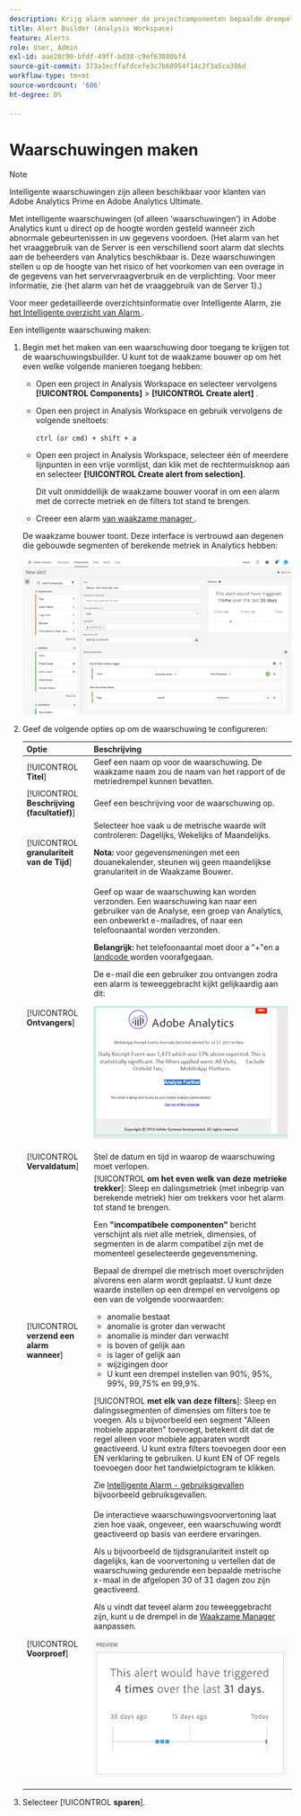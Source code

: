```yaml
---
description: Krijg alarm wanneer de projectcomponenten bepaalde drempels bereiken.
title: Alert Builder (Analysis Workspace)
feature: Alerts
role: User, Admin
exl-id: aae28c90-bfdf-49ff-bd38-c9ef63880bf4
source-git-commit: 373a1ecffafdcefe3c7b60954f14c2f3a5ca386d
workflow-type: tm+mt
source-wordcount: '606'
ht-degree: 0%

---
```


# Waarschuwingen maken

>[!NOTE]
>
>Intelligente waarschuwingen zijn alleen beschikbaar voor klanten van Adobe Analytics Prime en Adobe Analytics Ultimate.

Met intelligente waarschuwingen (of alleen &#39;waarschuwingen&#39;) in Adobe Analytics kunt u direct op de hoogte worden gesteld wanneer zich abnormale gebeurtenissen in uw gegevens voordoen. (Het alarm van het het vraaggebruik van de Server is een verschillend soort alarm dat slechts aan de beheerders van Analytics beschikbaar is. Deze waarschuwingen stellen u op de hoogte van het risico of het voorkomen van een overage in de gegevens van het servervraagverbruik en de verplichting. Voor meer informatie, zie {het alarm van het de vraaggebruik van de Server 1}.)[](/help/admin/admin/c-server-call-usage/scu-alerts.md)

Voor meer gedetailleerde overzichtsinformatie over Intelligente Alarm, zie [ het Intelligente overzicht van Alarm ](/help/analyze/analysis-workspace/c-intelligent-alerts/intellligent-alerts.md).

Een intelligente waarschuwing maken:

1. Begin met het maken van een waarschuwing door toegang te krijgen tot de waarschuwingsbuilder. U kunt tot de waakzame bouwer op om het even welke volgende manieren toegang hebben:

   * Open een project in Analysis Workspace en selecteer vervolgens **[!UICONTROL Components]** > **[!UICONTROL Create alert]** .
   * Open een project in Analysis Workspace en gebruik vervolgens de volgende sneltoets:

     `ctrl (or cmd) + shift + a`
   * Open een project in Analysis Workspace, selecteer één of meerdere lijnpunten in een vrije vormlijst, dan klik met de rechtermuisknop aan en selecteer **[!UICONTROL Create alert from selection]**.

     Dit vult onmiddellijk de waakzame bouwer vooraf in om een alarm met de correcte metriek en de filters tot stand te brengen.
   * Creeer een alarm [ van waakzame manager ](/help/components/c-alerts/alert-manager.md#create-alerts).

   De waakzame bouwer toont. Deze interface is vertrouwd aan degenen die gebouwde segmenten of berekende metriek in Analytics hebben:

   ![](assets/alert-builder.png)

1. Geef de volgende opties op om de waarschuwing te configureren:

   | Optie | Beschrijving |
   |---------|----------|
   | [!UICONTROL **Titel**] | Geef een naam op voor de waarschuwing. De waakzame naam zou de naam van het rapport of de metriedrempel kunnen bevatten. |
   | [!UICONTROL **Beschrijving (facultatief)**] | Geef een beschrijving voor de waarschuwing op. |
   | [!UICONTROL **granulariteit van de Tijd**] | Selecteer hoe vaak u de metrische waarde wilt controleren: Dagelijks, Wekelijks of Maandelijks.<p><b> Nota:</b> voor gegevensmeningen met een douanekalender, steunen wij geen maandelijkse granulariteit in de Waakzame Bouwer.<!--true?--></p> |
   | [!UICONTROL **Ontvangers**] | Geef op waar de waarschuwing kan worden verzonden. Een waarschuwing kan naar een gebruiker van de Analyse, een groep van Analytics, een onbewerkt e-mailadres, of naar een telefoonaantal worden verzonden.<p><b> Belangrijk:</b> het telefoonaantal moet door a &quot;+&quot;en a [ landcode ](https://countrycode.org/) worden voorafgegaan.</p><p>De e-mail die een gebruiker zou ontvangen zodra een alarm is teweeggebracht kijkt gelijkaardig aan dit:</p><p>![](assets/alerts-email.PNG)</p> |
   | [!UICONTROL **Vervaldatum**] | Stel de datum en tijd in waarop de waarschuwing moet verlopen. |
   | [!UICONTROL **verzend een alarm wanneer**] | [!UICONTROL **om het even welk van deze metrieke trekker**]: Sleep en dalingsmetriek (met inbegrip van berekende metriek) hier om trekkers voor het alarm tot stand te brengen.<p>Een **&quot;incompatibele componenten&quot;** bericht verschijnt als niet alle metriek, dimensies, of segmenten in de alarm compatibel zijn met de momenteel geselecteerde gegevensmening.</p><p>Bepaal de drempel die metrisch moet overschrijden alvorens een alarm wordt geplaatst. U kunt deze waarde instellen op een drempel en vervolgens op een van de volgende voorwaarden:</p><ul><li>anomalie bestaat</li><li>anomalie is groter dan verwacht</li><li>anomalie is minder dan verwacht</li><li>is boven of gelijk aan</li><li>is lager of gelijk aan</li><li>wijzigingen door</li><li>U kunt een drempel instellen van 90%, 95%, 99%, 99,75% en 99,9%.</li></ul><p>[!UICONTROL **met elk van deze filters**]: Sleep en dalingssegmenten of dimensies om filters toe te voegen. Als u bijvoorbeeld een segment &quot;Alleen mobiele apparaten&quot; toevoegt, betekent dit dat de regel alleen voor mobiele apparaten wordt geactiveerd. U kunt extra filters toevoegen door een EN verklaring te gebruiken. U kunt EN of OF regels toevoegen door het tandwielpictogram te klikken.</p><p>Zie [ Intelligente Alarm - gebruiksgevallen ](/help/analyze/analysis-workspace/c-intelligent-alerts/alerts-use-cases.md) bijvoorbeeld gebruiksgevallen.</p> |
   | [!UICONTROL **Voorproef**] | De interactieve waarschuwingsvoorvertoning laat zien hoe vaak, ongeveer, een waarschuwing wordt geactiveerd op basis van eerdere ervaringen.<p>Als u bijvoorbeeld de tijdsgranulariteit instelt op dagelijks, kan de voorvertoning u vertellen dat de waarschuwing gedurende een bepaalde metrische x-maal in de afgelopen 30 of 31 dagen zou zijn geactiveerd.</p><p>Als u vindt dat teveel alarm zou teweeggebracht zijn, kunt u de drempel in de [ Waakzame Manager ](/help/components/c-alerts/alert-manager.md) aanpassen.</p><p>![](assets/alert_preview.png)</p> |

1. Selecteer [!UICONTROL **sparen**].
